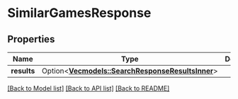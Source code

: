 # SimilarGamesResponse

## Properties

Name | Type | Description | Notes
------------ | ------------- | ------------- | -------------
**results** | Option<[**Vec<models::SearchResponseResultsInner>**](SearchResponse_results_inner.md)> |  | [optional]

[[Back to Model list]](../README.md#documentation-for-models) [[Back to API list]](../README.md#documentation-for-api-endpoints) [[Back to README]](../README.md)


